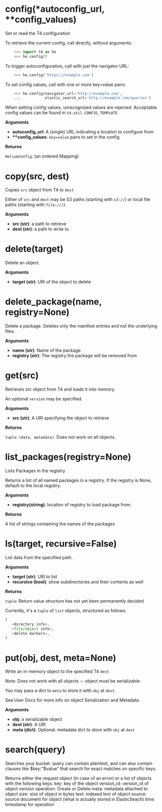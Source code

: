 
# config(\*autoconfig\_url, \*\*config\_values)
Set or read the T4 configuration

To retrieve the current config, call directly, without arguments:

```python
    >>> import t4 as he
    >>> he.config()

```
To trigger autoconfiguration, call with just the navigator URL:

```python
    >>> he.config('https://example.com')

```
To set config values, call with one or more key=value pairs:

```python
    >>> he.config(navigator_url='http://example.com',
    ...           elastic_search_url='http://example.com/queries')

```
When setting config values, unrecognized values are rejected.  Acceptable
config values can be found in `t4.util.CONFIG_TEMPLATE`

__Arguments__

* __autoconfig\_url__:  A (single) URL indicating a location to configure from
* __\*\*config\_values__:  `key=value` pairs to set in the config

__Returns__

`HeliumConfig`: (an ordered Mapping)


# copy(src, dest)

Copies ``src`` object from T4 to ``dest``

Either of ``src`` and ``dest`` may be S3 paths (starting with ``s3://``)
or local file paths (starting with ``file:///``).

__Arguments__

* __src (str)__:  a path to retrieve
* __dest (str)__:  a path to write to


# delete(target)
Delete an object.

__Arguments__

* __target (str)__:  URI of the object to delete


# delete\_package(name, registry=None)

Delete a package. Deletes only the manifest entries and not the underlying files.

__Arguments__

* __name (str)__:  Name of the package
* __registry (str)__:  The registry the package will be removed from


# get(src)
Retrieves src object from T4 and loads it into memory.

An optional ``version`` may be specified.

__Arguments__

* __src (str)__:  A URI specifying the object to retrieve

__Returns__

`tuple`: ``(data, metadata)``.  Does not work on all objects.


# list\_packages(registry=None)
Lists Packages in the registry.

Returns a list of all named packages in a registry.
If the registry is None, default to the local registry.

__Arguments__

* __registry(string)__:  location of registry to load package from.

__Returns__

A list of strings containing the names of the packages


# ls(target, recursive=False)
List data from the specified path.

__Arguments__

* __target (str)__:  URI to list
* __recursive (bool)__:  show subdirectories and their contents as well

__Returns__

`tuple`: Return value structure has not yet been permanently decided

Currently, it's a `tuple` of `list` objects, structured as follows:

```python
(
   <directory info>,
   <file/object info>,
   <delete markers>,
)
```


# put(obj, dest, meta=None)
Write an in-memory object to the specified T4 ``dest``

Note:
    Does not work with all objects -- object must be serializable.

You may pass a dict to ``meta`` to store it with ``obj`` at ``dest``.

See User Docs for more info on object Serialization and Metadata.

__Arguments__

* __obj__:  a serializable object
* __dest (str)__:  A URI
* __meta (dict)__:  Optional. metadata dict to store with ``obj`` at ``dest``


# search(query)

Searches your bucket. query can contain plaintext, and can also contain clauses
like $key:"$value" that search for exact matches on specific keys.

Returns either the request object (in case of an error) or a list of objects with the following keys:
    key: key of the object
    version_id: version_id of object version
    operation: Create or Delete
    meta: metadata attached to object
    size: size of object in bytes
    text: indexed text of object
    source: source document for object (what is actually stored in ElasticSeach)
    time: timestamp for operation

